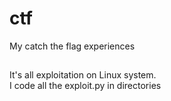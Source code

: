 # ctf
My catch the flag experiences

## 
It's all exploitation on Linux system.  
I code all the exploit.py in directories

